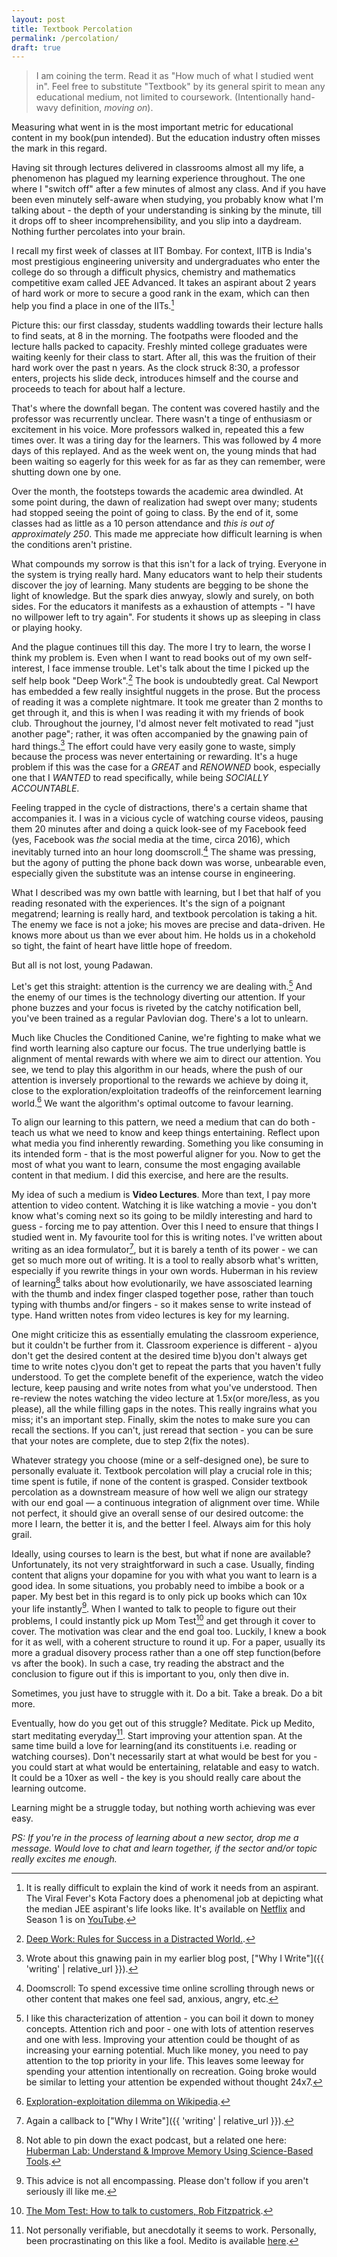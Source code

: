 ```yaml
---
layout: post
title: Textbook Percolation
permalink: /percolation/
draft: true
---
```


> I am coining the term. Read it as "How much of what I studied went in". Feel free to substitute "Textbook" by its general spirit to mean any educational medium, not limited to coursework. (Intentionally hand-wavy definition, *moving on*).

Measuring what went in is the most important metric for educational content in my book(pun intended). But the education industry often misses the mark in this regard.

Having sit through lectures delivered in classrooms almost all my life, a phenomenon has plagued my learning experience throughout. The one where I "switch off" after a few minutes of almost any class. And if you have been even minutely self-aware when studying, you probably know what I'm talking about - the depth of your understanding is sinking by the minute, till it drops off to sheer incomprehensibility, and you slip into a daydream. Nothing further percolates into your brain.

I recall my first week of classes at IIT Bombay. For context, IITB is India's most prestigious engineering university and undergraduates who enter the college do so through a difficult physics, chemistry and mathematics competitive exam called JEE Advanced. It takes an aspirant about 2 years of hard work or more to secure a good rank in the exam, which can then help you find a place in one of the IITs.[^jee]

Picture this: our first classday, students waddling towards their lecture halls to find seats, at 8 in the morning. The footpaths were flooded and the lecture halls packed to capacity. Freshly minted college graduates were waiting keenly for their class to start. After all, this was the fruition of their hard work over the past n years. As the clock struck 8:30, a professor enters, projects his slide deck, introduces himself and the course and proceeds to teach for about half a lecture. 

That's where the downfall began. The content was covered hastily and the professor was recurrently unclear. There wasn't a tinge of enthusiasm or excitement in his voice. More professors walked in, repeated this a few times over. It was a tiring day for the learners. This was followed by 4 more days of this replayed. And as the week went on, the young minds that had been waiting so eagerly for this week for as far as they can remember, were shutting down one by one.

Over the month, the footsteps towards the academic area dwindled. At some point during, the dawn of realization had swept over many; students had stopped seeing the point of going to class. By the end of it, some classes had as little as a 10 person attendance and *this is out of approximately 250*. This made me appreciate how difficult learning is when the conditions aren't pristine.

What compounds my sorrow is that this isn't for a lack of trying. Everyone in the system is trying really hard. Many educators want to help their students discover the joy of learning. Many students are begging to be shone the light of knowledge. But the spark dies anwyay, slowly and surely, on both sides. For the educators it manifests as a exhaustion of attempts - "I have no willpower left to try again". For students it shows up as sleeping in class or playing hooky.

And the plague continues till this day. The more I try to learn, the worse I think my problem is. Even when I want to read books out of my own self-interest, I face immense trouble. Let's talk about the time I picked up the self help book "Deep Work".[^deepwork] The book is undoubtedly great. Cal Newport has embedded a few really insightful nuggets in the prose. But the process of reading it was a complete nightmare. It took me greater than 2 months to get through it, and this is when I was reading it with my friends of book club. Throughout the journey, I'd almost never felt motivated to read "just another page"; rather, it was often accompanied by the gnawing pain of hard things.[^gnawing] The effort could have very easily gone to waste, simply because the process was never entertaining or rewarding. It's a huge problem if this was the case for a *GREAT* and *RENOWNED* book, especially one that I *WANTED* to read specifically, while being *SOCIALLY ACCOUNTABLE*.

Feeling trapped in the cycle of distractions, there's a certain shame that accompanies it. I was in a vicious cycle of watching course videos, pausing them 20 minutes after and doing a quick look-see of my Facebook feed (yes, Facebook was *the* social media at the time, circa 2016), which inevitably turned into an hour long doomscroll.[^doomscroll] The shame was pressing, but the agony of putting the phone back down was worse, unbearable even, especially given the substitute was an intense course in engineering.

What I described was my own battle with learning, but I bet that half of you reading resonated with the experiences. It's the sign of a poignant megatrend; learning is really hard, and textbook percolation is taking a hit. The enemy we face is not a joke; his moves are precise and data-driven. He knows more about us than we ever about him. He holds us in a chokehold so tight, the faint of heart have little hope of freedom. 

But all is not lost, young Padawan.

<!-- TBD: SAVE THE READER -->

Let's get this straight: attention is the currency we are dealing with.[^attncurrency] And the enemy of our times is the technology diverting our attention. If your phone buzzes and your focus is riveted by the catchy notification bell, you've been trained as a regular Pavlovian dog. There's a lot to unlearn.

Much like Chucles the Conditioned Canine, we're fighting to make what we find worth learning also capture our focus. The true underlying battle is alignment of mental rewards with where we aim to direct our attention. You see, we tend to play this algorithm in our heads, where the push of our attention is inversely proportional to the rewards we achieve by doing it, close to the exploration/exploitation tradeoffs of the reinforcement learning world.[^rl] We want the algorithm's optimal outcome to favour learning.

To align our learning to this pattern, we need a medium that can do both - teach us what we need to know and keep things entertaining. Reflect upon what media you find inherently rewarding. Something you like consuming in its intended form - that is the most powerful aligner for you. Now to get the most of what you want to learn, consume the most engaging available content in that medium. I did this exercise, and here are the results.

My idea of such a medium is **Video Lectures**. More than text, I pay more attention to video content. Watching it is like watching a movie - you don't know what's coming next so its going to be mildly interesting and hard to guess - forcing me to pay attention. Over this I need to ensure that things I studied went in. My favourite tool for this is writing notes. I've written about writing as an idea formulator[^writing], but it is barely a tenth of its power - we can get so much more out of writing. It is a tool to really absorb what's written, especially if you rewrite things in your own words. Huberman in his review of learning[^huberman] talks about how evolutionarily, we have assosciated learning with the thumb and index finger clasped together pose, rather than touch typing with thumbs and/or fingers - so it makes sense to write instead of type. Hand written notes from video lectures is key for my learning.

One might criticize this as essentially emulating the classroom experience, but it couldn't be further from it. Classroom experience is different - a)you don't get the desired content at the desired time b)you don't always get time to write notes c)you don't get to repeat the parts that you haven't fully understood. To get the complete benefit of the experience, watch the video lecture, keep pausing and write notes from what you've understood. Then re-review the notes watching the video lecture at 1.5x(or more/less, as you please), all the while filling gaps in the notes. This really ingrains what you miss; it's an important step. Finally, skim the notes to make sure you can recall the sections. If you can't, just reread that section - you can be sure that your notes are complete, due to step 2(fix the notes).

Whatever strategy you choose (mine or a self-designed one), be sure to personally evaluate it. Textbook percolation will play a crucial role in this; time spent is futile, if none of the content is grasped. Consider textbook percolation as a downstream measure of how well we align our strategy with our end goal — a continuous integration of alignment over time. While not perfect, it should give an overall sense of our desired outcome: the more I learn, the better it is, and the better I feel. Always aim for this holy grail.

Ideally, using courses to learn is the best, but what if none are available? Unfortunately, its not very straightforward in such a case. Usually, finding content that aligns your dopamine for you with what you want to learn is a good idea. In some situations, you probably need to imbibe a book or a paper. My best bet in this regard is to only pick up books which can 10x your life instantly[^books]. When I wanted to talk to people to figure out their problems, I could instantly pick up Mom Test[^momtest] and get through it cover to cover. The motivation was clear and the end goal too. Luckily, I knew a book for it as well, with a coherent structure to round it up. For a paper, usually its more a gradual disovery process rather than a one off step function(before vs after the book). In such a case, try reading the abstract and the conclusion to figure out if this is important to you, only then dive in.

Sometimes, you just have to struggle with it. Do a bit. Take a break. Do a bit more.

Eventually, how do you get out of this struggle? Meditate. Pick up Medito, start meditating everyday[^meditation]. Start improving your attention span. At the same time build a love for learning(and its constituents i.e. reading or watching courses). Don't necessarily start at what would be best for you - you could start at what would be entertaining, relatable and easy to watch. It could be a 10xer as well - the key is you should really care about the learning outcome. 

Learning might be a struggle today, but nothing worth achieving was ever easy.

*PS: If you're in the process of learning about a new sector, drop me a message. Would love to chat and learn together, if the sector and/or topic really excites me enough.*

[^jee]: It is really difficult to explain the kind of work it needs from an aspirant. The Viral Fever's Kota Factory does a phenomenal job at depicting what the median JEE aspirant's life looks like. It's available on [Netflix](https://www.netflix.com/in/title/81249783) and Season 1 is on [YouTube](https://www.youtube.com/playlist?list=PLTB0eCoUXErb7pV0Sj1hXWrxerSZX1qgh).
[^deepwork]: [Deep Work: Rules for Success in a Distracted World.](https://calnewport.com/deep-work-rules-for-focused-success-in-a-distracted-world/).
[^gnawing]: Wrote about this gnawing pain in my earlier blog post, ["Why I Write"]({{ 'writing' | relative_url }}).
[^doomscroll]: Doomscroll: To spend excessive time online scrolling through news or other content that makes one feel sad, anxious, angry, etc.
[^attncurrency]: I like this characterization of attention - you can boil it down to money concepts. Attention rich and poor - one with lots of attention reserves and one with less. Improving your attention could be thought of as increasing your earning potential. Much like money, you need to pay attention to the top priority in your life. This leaves some leeway for spending your attention intentionally on recreation. Going broke would be similar to letting your attention be expended without thought 24x7.
[^writing]: Again a callback to ["Why I Write"]({{ 'writing' | relative_url }}).
[^huberman]: Not able to pin down the exact podcast, but a related one here: [Huberman Lab: Understand & Improve Memory Using Science-Based Tools](https://www.youtube.com/watch?v=szqPAPKE5tQ).
[^momtest]: [The Mom Test: How to talk to customers, Rob Fitzpatrick](https://www.momtestbook.com/).
[^books]: This advice is not all encompassing. Please don't follow if you aren't seriously ill like me.
[^meditation]: Not personally verifiable, but anecdotally it seems to work. Personally, been procrastinating on this like a fool. Medito is available [here](https://meditofoundation.org/).
[^rl]: [Exploration-exploitation dilemma on Wikipedia](https://en.wikipedia.org/wiki/Exploration-exploitation_dilemma).